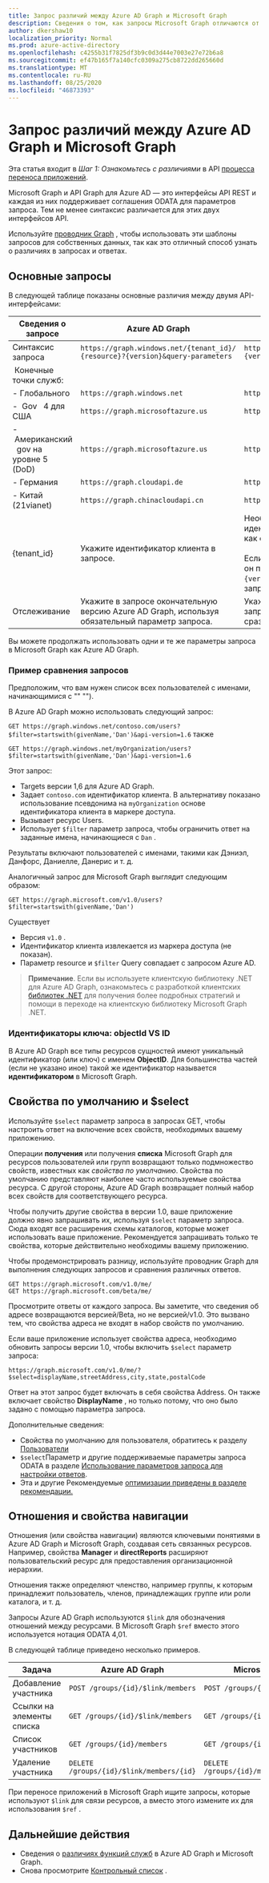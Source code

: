 ```yaml
---
title: Запрос различий между Azure AD Graph и Microsoft Graph
description: Сведения о том, как запросы Microsoft Graph отличаются от запросов Azure AD, которые помогают перенести приложения в более новую службу..
author: dkershaw10
localization_priority: Normal
ms.prod: azure-active-directory
ms.openlocfilehash: c4255b31f7825df3b9c0d3d44e7003e27e72b6a8
ms.sourcegitcommit: ef47b165f7a140cfc0309a275cb8722dd265660d
ms.translationtype: MT
ms.contentlocale: ru-RU
ms.lasthandoff: 08/25/2020
ms.locfileid: "46873393"
---
```

# <a name="request-differences-between-azure-ad-graph-and-microsoft-graph"></a>Запрос различий между Azure AD Graph и Microsoft Graph

Эта статья входит в *Шаг 1: Ознакомьтесь с различиями* в API [процесса переноса приложений](migrate-azure-ad-graph-planning-checklist.md).

Microsoft Graph и API Graph для Azure AD — это интерфейсы API REST и каждая из них поддерживает соглашения ODATA для параметров запроса. Тем не менее синтаксис различается для этих двух интерфейсов API.

Используйте [проводник Graph](https://aka.ms/ge) , чтобы использовать эти шаблоны запросов для собственных данных, так как это отличный способ узнать о различиях в запросах и ответах.

## <a name="basic-requests"></a>Основные запросы

В следующей таблице показаны основные различия между двумя API-интерфейсами:

|Сведения о запросе| Azure AD Graph | Microsoft Graph |
|---|---|---|
|Синтаксис запроса| `https://graph.windows.net/{tenant_id}/` <br> `{resource}?{version}&query-parameters` | `https://graph.microsoft.com/`<br>`{version}/{resource}?query-parameters`|
|&nbsp;Конечные точки служб:||
|-&nbsp;Глобального|`https://graph.windows.net`|`https://graph.microsoft.com`|
|-&nbsp;&nbsp;Gov &nbsp; 4 для США|`https://graph.microsoftazure.us`|`https://graph.microsoft.us`|
|-&nbsp;Американский &nbsp; gov на &nbsp; уровне 5 &nbsp; (DoD)|`https://graph.microsoftazure.us`|`https://dod-graph.microsoft.us`|
|-&nbsp;Германия|`https://graph.cloudapi.de`|`https://graph.microsoft.de`|
|-&nbsp;Китай &nbsp; (21vianet)| `https://graph.chinacloudapi.cn`|`https://microsoftgraph.chinacloudapi.cn`|
|{tenant_id}|Укажите идентификатор клиента в запросе.|Необязательно указывать идентификатор клиента в запросе, так как он выводится из маркера доступа.<br><br>Если указать идентификатор клиента, он поместится между параметром `{version}` и `{resource}` в URL-адресе запроса.|
|Отслеживание|Укажите в запросе окончательную версию Azure AD Graph, используя обязательный параметр запроса.|Укажите версию Microsoft Graph в запросе в качестве части URL-пути сразу после конечной точки службы.|

Вы можете продолжать использовать одни и те же параметры запроса в Microsoft Graph как Azure AD Graph.

### <a name="example-request-comparison"></a>Пример сравнения запросов

Предположим, что вам нужен список всех пользователей с именами, начинающимися с "" "").

В Azure AD Graph можно использовать следующий запрос:

`GET https://graph.windows.net/contoso.com/users?$filter=startswith(givenName,'Dan')&api-version=1.6` также

`GET https://graph.windows.net/myOrganization/users?$filter=startswith(givenName,'Dan')&api-version=1.6`


Этот запрос:

- Targets версии 1,6 для Azure AD Graph.
- Задает `contoso.com` идентификатор клиента. В альтернативу показано использование псевдонима на `myOrganization` основе идентификатора клиента в маркере доступа.
- Вызывает ресурс Users.
- Использует `$filter` параметр запроса, чтобы ограничить ответ на заданные имена, начинающиеся с `Dan` .

Результаты включают пользователей с именами, такими как Дэниэл, Данфорс, Даниелле, Данерис и т. д.

Аналогичный запрос для Microsoft Graph выглядит следующим образом:

`GET https://graph.microsoft.com/v1.0/users?$filter=startswith(givenName,'Dan')`

Существует

- Версия `v1.0` .
- Идентификатор клиента извлекается из маркера доступа (не показан).
- Параметр resource и `$filter` Query совпадает с запросом Azure AD.

> **Примечание**. Если вы используете клиентскую библиотеку .NET для Azure AD Graph, ознакомьтесь с разработкой клиентских [библиотек .NET](migrate-azure-ad-graph-client-libraries.md) для получения более подробных стратегий и помощи в переходе на клиентскую библиотеку Microsoft Graph .NET.

### <a name="key-identifiers-objectid-vs-id"></a>Идентификаторы ключа: objectId VS ID

В Azure AD Graph все типы ресурсов сущностей имеют уникальный идентификатор (или ключ) с именем **ObjectID**.  Для большинства частей (если не указано иное) такой же идентификатор называется **идентификатором** в Microsoft Graph.

## <a name="default-properties-and-select"></a>Свойства по умолчанию и $select

Используйте `$select` параметр запроса в запросах GET, чтобы настроить ответ на включение всех свойств, необходимых вашему приложению.

Операции **получения** или получения **списка** Microsoft Graph для ресурсов пользователей или групп возвращают только подмножество свойств, известных как _свойства по умолчанию_. Свойства по умолчанию представляют наиболее часто используемые свойства ресурса. С другой стороны, Azure AD Graph возвращает полный набор всех свойств для соответствующего ресурса.

Чтобы получить другие свойства в версии 1.0, ваше приложение должно явно запрашивать их, используя `$select` параметр запроса. Сюда входят все расширения схемы каталогов, которые может использовать ваше приложение. Рекомендуется запрашивать только те свойства, которые действительно необходимы вашему приложению.

Чтобы продемонстрировать разницу, используйте проводник Graph для выполнения следующих запросов и сравнения различных ответов.

```http
GET https://graph.microsoft.com/v1.0/me/
GET https://graph.microsoft.com/beta/me/
```

Просмотрите ответы от каждого запроса. Вы заметите, что сведения об адресе возвращаются версией/Beta, но не версией/v1.0.  Это вызвано тем, что свойства адреса не входят в набор свойств по умолчанию.

Если ваше приложение использует свойства адреса, необходимо обновить запросы версии 1.0, чтобы включить `$select` параметр запроса:

```http
https://graph.microsoft.com/v1.0/me/?$select=displayName,streetAddress,city,state,postalCode
```

Ответ на этот запрос будет включать в себя свойства Address.  Он также включает свойство **DisplayName** , но только потому, что оно было задано с помощью параметра запроса.

Дополнительные сведения:

- Свойства по умолчанию для пользователя, обратитесь к разделу [Пользователи](/graph/api/resources/users?view=graph-rest-1.0)
- `$select`Параметр и другие поддерживаемые параметры запроса ODATA в разделе [Использование параметров запроса для настройки ответов](/graph/query-parameters).
- Эта и другие Рекомендуемые [оптимизации приведены в разделе рекомендации.](/graph/best-practices-concept)

## <a name="relationships-and-navigation-properties"></a>Отношения и свойства навигации

Отношения (или свойства навигации) являются ключевыми понятиями в Azure AD Graph и Microsoft Graph, создавая сеть связанных ресурсов. Например, свойства **Manager** и **directReports** расширяют пользовательский ресурс для предоставления организационной иерархии.

Отношения также определяют членство, например группы, к которым принадлежит пользователь, членов, принадлежащих группе или роли каталога, и т. д.

Запросы Azure AD Graph используются `$link` для обозначения отношений между ресурсами.  В Microsoft Graph `$ref` вместо этого используется нотация ODATA 4,01.

В следующей таблице приведено несколько примеров.

| Задача | Azure AD Graph | Microsoft Graph |
|------|----------------|-----------------|
| Добавление участника        | ```POST /groups/{id}/$link/members```        | ```POST /groups/{id}/members/$ref```        |
| Ссылки на элементы списка | ```GET /groups/{id}/$link/members```         | ```GET /groups/{id}/members/$ref```         |
| Список участников      | ```GET /groups/{id}/members```                | ```GET /groups/{id}/members```               |
| Удаление участника     | ```DELETE /groups/{id}/$link/members/{id}``` | ```DELETE /groups/{id}/members/{id}/$ref``` |

При переносе приложений в Microsoft Graph ищите запросы, которые используют `$link` для связи ресурсов, а вместо этого измените их для использования `$ref` .

## <a name="next-steps"></a>Дальнейшие действия

- Сведения о [различиях функций служб](migrate-azure-ad-graph-feature-differences.md) в Azure AD Graph и Microsoft Graph.
- Снова просмотрите [Контрольный список](migrate-azure-ad-graph-planning-checklist.md) .

